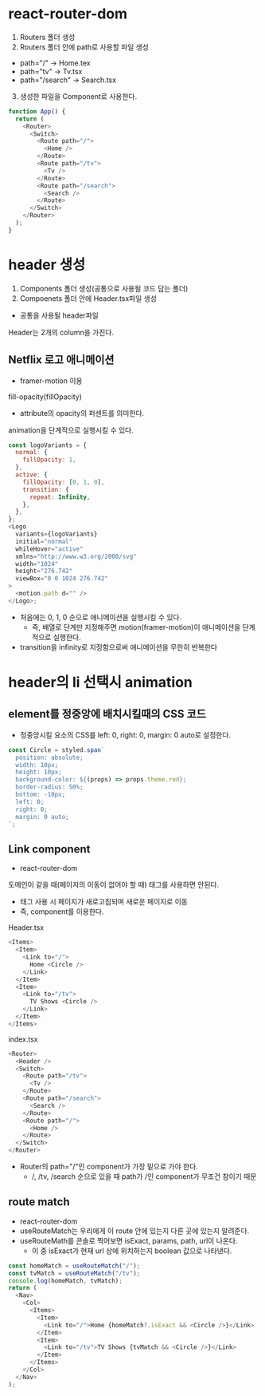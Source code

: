 # react-router-dom

1. Routers 폴더 생성
2. Routers 폴더 안에 path로 사용할 파일 생성

- path="/" -> Home.tex
- path="tv" -> Tv.tsx
- path="/search" -> Search.tsx

3. 생성한 파일을 Component로 사용한다.

```js
function App() {
  return (
    <Router>
      <Switch>
        <Route path="/">
          <Home />
        </Route>
        <Route path="/tv">
          <Tv />
        </Route>
        <Route path="/search">
          <Search />
        </Route>
      </Switch>
    </Router>
  );
}
```

# header 생성

1. Components 폴더 생성(공통으로 사용될 코드 담는 폴더)
2. Compoenets 폴더 안에 Header.tsx파일 생성

- 공통을 사용될 header파일

Header는 2개의 column을 가진다.

## Netflix 로고 애니메이션

- framer-motion 이용

fill-opacity(fillOpacity)

- attribute의 opacity의 퍼센트를 의미한다.

animation을 단계적으로 실행시킬 수 있다.

```js
const logoVariants = {
  normal: {
    fillOpacity: 1,
  },
  active: {
    fillOpacity: [0, 1, 0],
    transition: {
      repeat: Infinity,
    },
  },
};
<Logo
  variants={logoVariants}
  initial="normal"
  whileHover="active"
  xmlns="http://www.w3.org/2000/svg"
  width="1024"
  height="276.742"
  viewBox="0 0 1024 276.742"
>
  <motion.path d="" />
</Logo>;
```

- 처음에는 0, 1, 0 순으로 애니메이션을 실행시킬 수 있다.
  - 즉, 배열로 단계만 지정해주면 motion(framer-motion)이 애니메이션을 단계적으로 실행한다.
- transition을 infinity로 지정함으로써 애니메이션을 무한히 반복한다

# header의 li 선택시 animation

## element를 정중앙에 배치시킬때의 CSS 코드

- 정중앙시킬 요소의 CSS를 left: 0, right: 0, margin: 0 auto로 설정한다.

```js
const Circle = styled.span`
  position: absolute;
  width: 10px;
  height: 10px;
  background-color: ${(props) => props.theme.red};
  border-radius: 50%;
  bottom: -10px;
  left: 0;
  right: 0;
  margin: 0 auto;
`;
```

## Link component

- react-router-dom

도메인이 같을 때(페이지의 이동이 없어야 할 때) <a>태그를 사용하면 안된다.

- <a> 태그 사용 시 페이지가 새로고침되며 새로운 페이지로 이동
- 즉, <Link> component를 이용한다.

Header.tsx

```js
<Items>
  <Item>
    <Link to="/">
      Home <Circle />
    </Link>
  </Item>
  <Item>
    <Link to="/tv">
      TV Shows <Circle />
    </Link>
  </Item>
</Items>
```

index.tsx

```js
<Router>
  <Header />
  <Switch>
    <Route path="/tv">
      <Tv />
    </Route>
    <Route path="/search">
      <Search />
    </Route>
    <Route path="/">
      <Home />
    </Route>
  </Switch>
</Router>
```

- Router의 path="/"인 component가 가장 밑으로 가야 한다.
  - /, /tv, /search 순으로 있을 때 path가 /인 component가 무조건 참이기 때문

## route match

- react-router-dom
- useRouteMatch는 우리에게 이 route 안에 있는지 다른 곳에 있는지 알려준다.
- useRouteMath를 콘솔로 찍어보면 isExact, params, path, url이 나온다.
  - 이 중 isExact가 현재 url 상에 위치하는지 boolean 값으로 나타낸다.

```js
const homeMatch = useRouteMatch("/");
const tvMatch = useRouteMatch("/tv");
console.log(homeMatch, tvMatch);
return (
  <Nav>
    <Col>
      <Items>
        <Item>
          <Link to="/">Home {homeMatch?.isExact && <Circle />}</Link>
        </Item>
        <Item>
          <Link to="/tv">TV Shows {tvMatch && <Circle />}</Link>
        </Item>
      </Items>
    </Col>
  </Nav>
);
```
